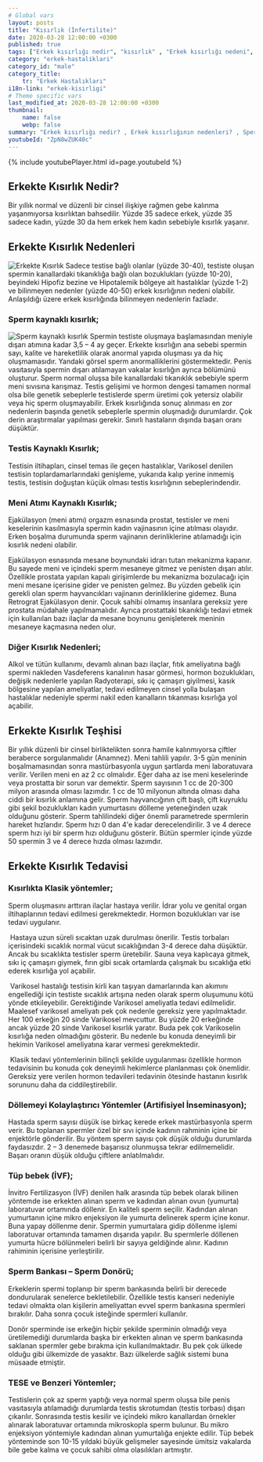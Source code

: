 ```yaml
---
# Global vars
layout: posts
title: "Kısırlık (İnfertilite)"
date: 2020-03-28 12:00:00 +0300
published: true
tags: ["Erkek kısırlığı nedir", "kısırlık" , "Erkek kısırlığı nedeni", "kısırlık çözümü" , "kısırlık ameliyatı", "Sperm kaynaklı kısırlık", "Testis kaynaklı kısırlık", "Ejakülasyon kaynaklı kısırlık", "Kısırlık teşhisi", "Kısırlık Tedavisi", "tüp bebek" , "Sperm Bankası", "Tese Yöntemi", "Donör spermi", "erkekte kısırlık teşhisi" , "erkekte kısırlık tedavisi" , "kısırlık nedeni"]
category: "erkek-hastaliklari"
category_id: "male"
category_title:
    tr: "Erkek Hastalıkları"
i18n-link: "erkek-kisirligi"
# Theme specific vars
last_modified_at: 2020-03-28 12:00:00 +0300
thumbnail:
    name: false
    webp: false
summary: "Erkek kısırlığı nedir? , Erkek kısırlığının nedenleri? , Sperm kaynaklı kısırlık? , Testis kaynaklı kısırlık? ,  Ejakülasyon kaynaklı kısırlık? , Kısırlık teşhisi? , Kısırlık Tedavisi?, Klasik yöntemler , Döllemeyi kolaylaştırıcı yöntemler , tüp bebek , Sperm Bankası , Tese Yöntemi , Donör spermi"
youtubeId: "ZpN8wZUK40c"
---
```

{% include youtubePlayer.html id=page.youtubeId %}




## Erkekte Kısırlık Nedir?

Bir yıllık normal ve düzenli bir cinsel ilişkiye rağmen gebe kalınma yaşanmıyorsa kısırlıktan bahsedilir. Yüzde 35 sadece erkek, yüzde 35 sadece kadın, yüzde 30 da hem erkek hem kadın sebebiyle kısırlık yaşanır.

## Erkekte Kısırlık Nedenleri

![Erkekte Kısırlık](/assets/img/egg-conception_featureA.jpeg)
Sadece testise bağlı olanlar (yüzde 30-40), testiste oluşan spermin kanallardaki tıkanıklığa bağlı olan bozuklukları (yüzde 10-20), beyindeki Hipofiz bezine ve Hipotalemik bölgeye ait hastalıklar (yüzde 1-2) ve bilinmeyen nedenler (yüzde 40-50) erkek kısırlığının nedeni olabilir. Anlaşıldığı üzere erkek kısırlığında bilinmeyen nedenlerin fazladır.

### Sperm kaynaklı kısırlık;

![Sperm kaynaklı kısırlık](/assets/img/male-fertility-testing-how-do-you-know-if-a-man's-sperm-is-fertile-how-to-tell-if-a-man-is-fertile-or-not.jpeg)
Spermin testiste oluşmaya başlamasından meniyle dışarı atımına kadar 3,5 – 4 ay geçer. Erkekte kısırlığın ana sebebi spermin sayı, kalite ve hareketlilik olarak anormal yapıda oluşması ya da hiç oluşmamasıdır. Yandaki görsel sperm anormalliklerini göstermektedir. Penis vasıtasıyla spermin dışarı atılamayan vakalar kısırlığın ayrıca bölümünü oluşturur. Sperm normal oluşsa bile kanallardaki tıkanıklık sebebiyle sperm meni sıvısına karışmaz. Testis gelişimi ve hormon dengesi tamamen normal olsa bile genetik sebeplerle testislerde sperm üretimi çok yetersiz olabilir veya hiç sperm oluşmayabilir. Erkek kısırlığında sonuç alınması en zor nedenlerin başında genetik sebeplerle spermin oluşmadığı durumlardır. Çok derin araştırmalar yapılması gerekir. Sınırlı hastaların dışında başarı oranı düşüktür.

### Testis Kaynaklı Kısırlık;

Testisin iltihapları, cinsel temas ile geçen hastalıklar, Varikosel denilen testisin toplardamarlarındaki genişleme, yukarıda kalıp yerine inmemiş testis, testisin doğuştan küçük olması testis kısırlığının sebeplerindendir.

### Meni Atımı Kaynaklı Kısırlık;

Ejakülasyon (meni atımı) orgazm esnasında prostat, testisler ve meni keselerinin kasılmasıyla spermin kadın vajinasının içine atılması olayıdır. Erken boşalma durumunda sperm vajinanın derinliklerine atılamadığı için kısırlık nedeni olabilir.

​Ejakülasyon esnasında mesane boynundaki idrarı tutan mekanizma kapanır. Bu sayede meni ve içindeki sperm mesaneye gitmez ve penisten dışarı atılır. Özellikle prostata yapılan kapalı girişimlerde bu mekanizma bozulacağı için meni mesane içerisine gider ve penisten gelmez. Bu yüzden gebelik için gerekli olan sperm hayvancıkları vajinanın derinliklerine gidemez. Buna Retrograt Ejakülasyon denir. Çocuk sahibi olmamış insanlara gereksiz yere prostata müdahale yapılmamalıdır. Ayrıca prostattaki tıkanıklığı tedavi etmek için kullanılan bazı ilaçlar da mesane boynunu genişleterek meninin mesaneye kaçmasına neden olur.

### Diğer Kısırlık Nedenleri;

Alkol ve tütün kullanımı, devamlı alınan bazı ilaçlar, fıtık ameliyatına bağlı spermi nakleden Vasdeferens kanalının hasar görmesi, hormon bozuklukları, değişik nedenlerle yapılan Radyoterapi, sıkı iç çamaşırı giyilmesi, kasık bölgesine yapılan ameliyatlar, tedavi edilmeyen cinsel yolla bulaşan hastalıklar nedeniyle spermi nakil eden kanalların tıkanması kısırlığa yol açabilir.

## Erkekte Kısırlık Teşhisi

Bir yıllık düzenli bir cinsel birliktelikten sonra hamile kalınmıyorsa çiftler beraberce sorgulanmalıdır (Anamnez). Meni tahlili yapılır. 3-5 gün meninin boşalmamasından sonra mastürbasyonla uygun şartlarda meni laboratuvara verilir. Verilen meni en az 2 cc olmalıdır. Eğer daha az ise meni keselerinde veya prostatta bir sorun var demektir. Sperm sayısının 1 cc de 20-300 milyon arasında olması lazımdır. 1 cc de 10 milyonun altında olması daha ciddi bir kısırlık anlamına gelir. Sperm hayvancığının çift başlı, çift kuyruklu gibi şekil bozuklukları kadın yumurtasını dölleme yeteneğinden uzak olduğunu gösterir. Sperm tahlilindeki diğer önemli parametrede spermlerin hareket hızlarıdır. Sperm hızı 0 dan 4'e kadar derecelendirilir. 3 ve 4 derece sperm hızı iyi bir sperm hızı olduğunu gösterir. Bütün spermler içinde yüzde 50 spermin 3 ve 4 derece hızda olması lazımdır.

## Erkekte Kısırlık Tedavisi

### Kısırlıkta Klasik yöntemler;

Sperm oluşmasını arttıran ilaçlar hastaya verilir. İdrar yolu ve genital organ iltihaplarının tedavi edilmesi gerekmektedir. Hormon bozuklukları var ise tedavi uygulanır.

​
Hastaya uzun süreli sıcaktan uzak durulması önerilir. Testis torbaları içerisindeki sıcaklık normal vücut sıcaklığından 3-4 derece daha düşüktür. Ancak bu sıcaklıkta testisler sperm üretebilir. Sauna veya kaplıcaya gitmek, sıkı iç çamaşırı giymek, fırın gibi sıcak ortamlarda çalışmak bu sıcaklığa etki ederek kısırlığa yol açabilir.

​
Varikosel hastalığı testisin kirli kan taşıyan damarlarında kan akımını engellediği için testiste sıcaklık artışına neden olarak sperm oluşumunu kötü yönde etkileyebilir. Gerektiğinde Varikosel ameliyatla tedavi edilmelidir. Maalesef varikosel ameliyatı pek çok nedenle gereksiz yere yapılmaktadır. Her 100 erkeğin 20 sinde Varikosel mevcuttur. Bu yüzde 20 erkeğinde ancak yüzde 20 sinde Varikosel kısırlık yaratır. Buda pek çok Varikoselin kısırlığa neden olmadığını gösterir. Bu nedenle bu konuda deneyimli bir hekimin Varikosel ameliyatına karar vermesi gerekmektedir.

​
Klasik tedavi yöntemlerinin bilinçli şekilde uygulanması özellikle hormon tedavisinin bu konuda çok deneyimli hekimlerce planlanması çok önemlidir. Gereksiz yere verilen hormon tedavileri tedavinin ötesinde hastanın kısırlık sorununu daha da ciddileştirebilir.

### Döllemeyi Kolaylaştırıcı Yöntemler (Artifisiyel İnseminasyon);

Hastada sperm sayısı düşük ise birkaç kerede erkek mastürbasyonla sperm verir. Bu toplanan spermler özel bir sıvı içinde kadının rahminin içine bir enjektörle gönderilir. Bu yöntem sperm sayısı çok düşük olduğu durumlarda faydasızdır. 2 – 3 denemede başarısız olunmuşsa tekrar edilmemelidir. Başarı oranın düşük olduğu çiftlere anlatılmalıdır.

### Tüp bebek (İVF);

İnvitro Fertilizasyon (İVF) denilen halk arasında tüp bebek olarak bilinen yöntemde ise erkekten alınan sperm ve kadından alınan ovun (yumurta) laboratuvar ortamında döllenir. En kaliteli sperm seçilir. Kadından alınan yumurtanın içine mikro enjeksiyon ile yumurta delinerek sperm içine konur. Buna yapay döllenme denir. Spermin yumurtalara gidip döllenme işlemi laboratuvar ortamında tamamen dışarıda yapılır. Bu spermlerle döllenen yumurta hücre bölünmeleri belirli bir sayıya geldiğinde alınır. Kadının rahiminin içerisine yerleştirilir.

### Sperm Bankası – Sperm Donörü;

Erkeklerin spermi toplanıp bir sperm bankasında belirli bir derecede dondurularak senelerce bekletilebilir. Özellikle testis kanseri nedeniyle tedavi olmakta olan kişilerin ameliyattan evvel sperm bankasına spermleri bırakılır. Daha sonra çocuk isteğinde spermleri kullanılır.

​Donör sperminde ise erkeğin hiçbir şekilde sperminin olmadığı veya üretilemediği durumlarda başka bir erkekten alınan ve sperm bankasında saklanan spermler gebe bırakma için kullanılmaktadır. Bu pek çok ülkede olduğu gibi ülkemizde de yasaktır. Bazı ülkelerde sağlık sistemi buna müsaade etmiştir.

### TESE ve Benzeri Yöntemler;

 Testislerin çok az sperm yaptığı veya normal sperm oluşsa bile penis vasıtasıyla atılamadığı durumlarda testis skrotumdan (testis torbası) dışarı çıkarılır. Sonrasında testis kesilir ve içindeki mikro kanallardan örnekler alınarak laboratuvar ortamında mikroskopla sperm bulunur. Bu mikro enjeksiyon yöntemiyle kadından alınan yumurtalığa enjekte edilir. Tüp bebek yönteminde son 10-15 yıldaki büyük gelişmeler sayesinde ümitsiz vakalarda bile gebe kalma ve çocuk sahibi olma olasılıkları artmıştır.
